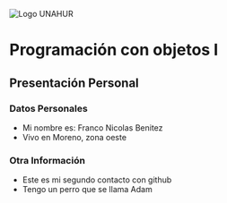 ![Logo UNAHUR](./UNAHUR.png)

# Programación con objetos I
## Presentación Personal

### Datos Personales
- Mi nombre es: Franco Nicolas Benitez
- Vivo en Moreno, zona oeste


### Otra Información
- Este es mi segundo contacto con github
- Tengo un perro que se llama Adam
